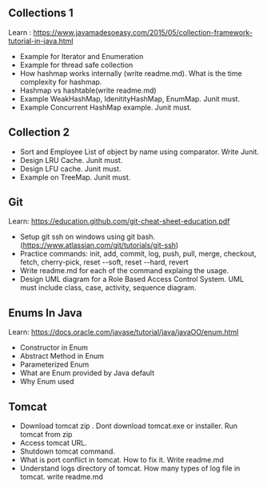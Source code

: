 
## Collections 1

Learn : https://www.javamadesoeasy.com/2015/05/collection-framework-tutorial-in-java.html

- Example for Iterator and Enumeration
- Example for thread safe collection
- How hashmap works internally (write readme.md). What is the time complexity for hashmap.
- Hashmap vs hashtable(write readme.md)
- Example WeakHashMap, IdenitityHashMap, EnumMap. Junit must.
- Example Concurrent HashMap example. Junit must.

## Collection 2

- Sort and Employee List of object by name using comparator. Write Junit.
- Design LRU Cache. Junit must.
- Design LFU cache. Junit must.
- Example on TreeMap. Junit must.

## Git

Learn: https://education.github.com/git-cheat-sheet-education.pdf
- Setup git ssh on windows using git bash. (https://www.atlassian.com/git/tutorials/git-ssh)
- Practice commands: init, add, commit, log, push, pull, merge, checkout, fetch, cherry-pick, reset --soft, reset --hard, revert
- Write readme.md for each of the command explaing the usage.
- Design UML diagram for a Role Based Access Control System. UML must include class, case, activity, sequence diagram.

## Enums In Java

Learn: https://docs.oracle.com/javase/tutorial/java/javaOO/enum.html

- Constructor in Enum
- Abstract Method in Enum
- Parameterized Enum
- What are Enum provided by Java default
- Why Enum used

## Tomcat

- Download tomcat zip . Dont download tomcat.exe or installer. Run tomcat from zip
- Access tomcat URL.
- Shutdown tomcat command.
- What is port conflict in tomcat. How to fix it. Write readme.md
- Understand logs directory of tomcat. How many types of log file in tomcat. write readme.md
